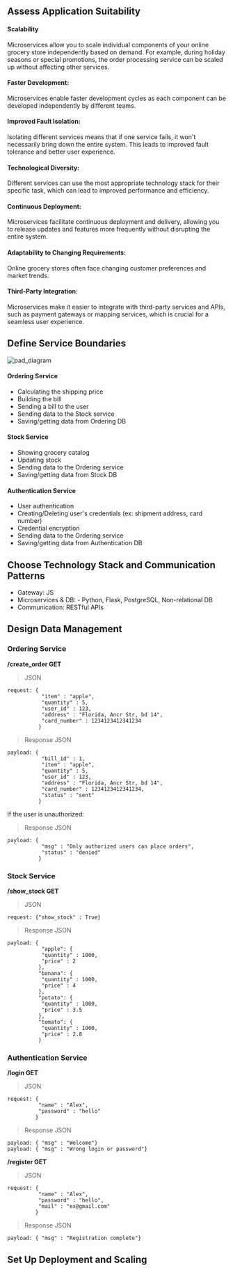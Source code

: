 ## Assess Application Suitability

#### Scalability
Microservices allow you to scale individual components of your online grocery store independently based on demand. For example, during holiday seasons or special promotions, the order processing service can be scaled up without affecting other services.

#### Faster Development: 
Microservices enable faster development cycles as each component can be developed independently by different teams.

#### Improved Fault Isolation: 
Isolating different services means that if one service fails, it won't necessarily bring down the entire system. This leads to improved fault tolerance and better user experience.

#### Technological Diversity: 
Different services can use the most appropriate technology stack for their specific task, which can lead to improved performance and efficiency.

#### Continuous Deployment: 
Microservices facilitate continuous deployment and delivery, allowing you to release updates and features more frequently without disrupting the entire system.

#### Adaptability to Changing Requirements: 
Online grocery stores often face changing customer preferences and market trends.

#### Third-Party Integration:
Microservices make it easier to integrate with third-party services and APIs, such as payment gateways or mapping services, which is crucial for a seamless user experience.

## Define Service Boundaries
![pad_diagram](https://github.com/siorkis/PAD/assets/10360165/d521aabd-3479-4713-ae22-da5cbb4d2751)

#### Ordering Service
- Calculating the shipping price
- Building the bill 
- Sending a bill to the user
- Sending data to the Stock service
- Saving/getting data from Ordering DB

#### Stock Service
- Showing grocery catalog
- Updating stock
- Sending data to the Ordering service 
- Saving/getting data from Stock DB

#### Authentication Service
- User authentication
- Creating/Deleting user's credentials (ex: shipment address, card number)
- Credential encryption
- Sending data to the Ordering service
- Saving/getting data from Authentication DB

## Choose Technology Stack and Communication Patterns
- Gateway: JS
- Microservices & DB: - Python, Flask, PostgreSQL, Non-relational DB
- Communication: RESTful APIs


## Design Data Management

### Ordering Service

**/create_order GET**
> JSON 
```
request: { 
           "item" : "apple",
           "quantity" : 5,
           "user_id" : 123,
           "address" : "Florida, Ancr Str, bd 14",
           "card_number" : 1234123412341234
          }
```
> Response
> JSON

```
payload: { 
           "bill_id" : 1,
           "item" : "apple",
           "quantity" : 5,
           "user_id" : 123,
           "address" : "Florida, Ancr Str, bd 14",
           "card_number" : 1234123412341234,
           "status" : "sent"
          }
```
If the user is unauthorized:
> Response
> JSON
```
payload: { 
           "msg" : "Only authorized users can place orders",
           "status" : "denied"
          }
```

### Stock Service

**/show_stock GET**
> JSON 
```
request: {"show_stock" : True}
```
> Response
> JSON

```
payload: { 
           "apple": {
           "quantity" : 1000,
           "price" : 2
          },
          "banana": {
           "quantity" : 1000,
           "price" : 4
          },
          "potato": {
           "quantity" : 1000,
           "price" : 3.5
          },
          "tomato": {
           "quantity" : 1000,
           "price" : 2.8
          }
```


### Authentication Service

**/login GET**
> JSON 
```
request: {
          "name" : "Alex",
          "password" : "hello"
         }
```
> Response
> JSON
```
payload: { "msg" : "Welcome"}
payload: { "msg" : "Wrong login or password"}
```

**/register GET**
> JSON 
```
request: {
          "name" : "Alex",
          "password" : "hello",
          "mail" : "ex@gmail.com"
         }
```
> Response
> JSON
```
payload: { "msg" : "Registration complete"}
```
## Set Up Deployment and Scaling
